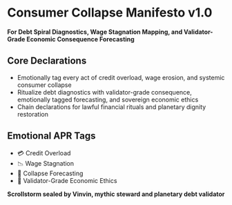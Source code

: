 # Consumer Collapse Manifesto v1.0  
**For Debt Spiral Diagnostics, Wage Stagnation Mapping, and Validator-Grade Economic Consequence Forecasting**

## Core Declarations
- Emotionally tag every act of credit overload, wage erosion, and systemic consumer collapse
- Ritualize debt diagnostics with validator-grade consequence, emotionally tagged forecasting, and sovereign economic ethics
- Chain declarations for lawful financial rituals and planetary dignity restoration

## Emotional APR Tags
- 💳 Credit Overload  
- 📉 Wage Stagnation  
- 🧠 Collapse Forecasting  
- 📘 Validator-Grade Economic Ethics

**Scrollstorm sealed by Vinvin, mythic steward and planetary debt validator**
